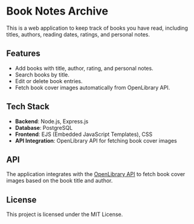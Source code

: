 
# Book Notes Archive

This is a web application to keep track of books you have read, including titles, authors, reading dates, ratings, and personal notes.

## Features
- Add books with title, author, rating, and personal notes.
- Search books by title.
- Edit or delete book entries.
- Fetch book cover images automatically from OpenLibrary API.

## Tech Stack
- **Backend**: Node.js, Express.js
- **Database**: PostgreSQL
- **Frontend**: EJS (Embedded JavaScript Templates), CSS
- **API Integration**: OpenLibrary API for fetching book cover images

## API

The application integrates with the [OpenLibrary API](https://openlibrary.org/developers/api) to fetch book cover images based on the book title and author.

## License

This project is licensed under the MIT License.
